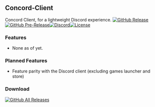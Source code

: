## Concord-Client
Concord Client, for a lightweight Discord experience.
[![GitHub Release](https://img.shields.io/github/v/release/freedom7341/Concord-Client?label=release&style=plastic)](https://github.com/freedom7341/Concord-Client/releases)[![GitHub Pre-Release](https://img.shields.io/github/v/release/freedom7341/Concord-Client?include_prereleases&label=pre-release&style=plastic)](https://github.com/freedom7341/Concord-Client/releases)[![Discord](https://img.shields.io/discord/807883330741731359?color=738ADB&label=discord&style=plastic)](https://discord.gg/5uyr2x79ds)[![License](https://img.shields.io/github/license/freedom7341/Concord-Client?color=28F&style=plastic)](https://github.com/freedom7341/Concord-Client/blob/stable/LICENSE)

### Features
- None as of yet.

### Planned Features
- Feature parity with the Discord client (excluding games launcher and store)

### Download
[![GitHub All Releases](https://img.shields.io/github/downloads/freedom7341/Concord-Client/total?color=0F0&style=plastic)](https://github.com/freedom7341/Concord-Client/releases)